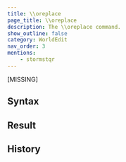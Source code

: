 ```yaml
---
title: \\oreplace
page_title: \\oreplace
description: The \\oreplace command.
show_outline: false
category: WorldEdit
nav_order: 3
mentions:
    - stormstqr
---
```


[MISSING]

<CommandDetailsTable
    name="\\oreplace"
    :categories="[
        'system', 'world', 'server', 'worldedit'
    ]"
    :requiredTags="[
        'canUseChatCommands'
    ]"
    ultraSecurityModeSecurityLevel="WorldEdit"
    version="1.0.0"
    :undoSupported="1"
    :functional="false"
    :deprecated="false"
/>

## Syntax


## Result


## History
